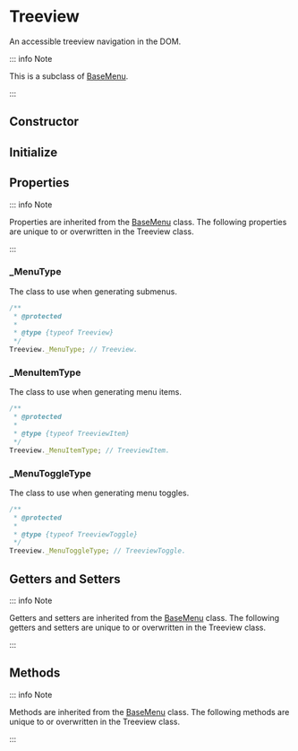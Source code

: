 # Treeview

An accessible treeview navigation in the DOM.

::: info Note

This is a subclass of [BaseMenu](./base-menu).

:::

## Constructor

## Initialize

## Properties

::: info Note

Properties are inherited from the [BaseMenu](./base-menu#properties) class. The following properties are unique to or overwritten in the Treeview class.

:::

### _MenuType

The class to use when generating submenus.

```js
/**
 * @protected
 *
 * @type {typeof Treeview}
 */
Treeview._MenuType; // Treeview.
```

### _MenuItemType

The class to use when generating menu items.

```js
/**
 * @protected
 *
 * @type {typeof TreeviewItem}
 */
Treeview._MenuItemType; // TreeviewItem.
```

### _MenuToggleType

The class to use when generating menu toggles.

```js
/**
 * @protected
 *
 * @type {typeof TreeviewToggle}
 */
Treeview._MenuToggleType; // TreeviewToggle.
```

## Getters and Setters

::: info Note

Getters and setters are inherited from the [BaseMenu](./base-menu#getters-and-setters) class. The following getters and setters are unique to or overwritten in the Treeview class.

:::

## Methods

::: info Note

Methods are inherited from the [BaseMenu](./base-menu#methods) class. The following methods are unique to or overwritten in the Treeview class.

:::
